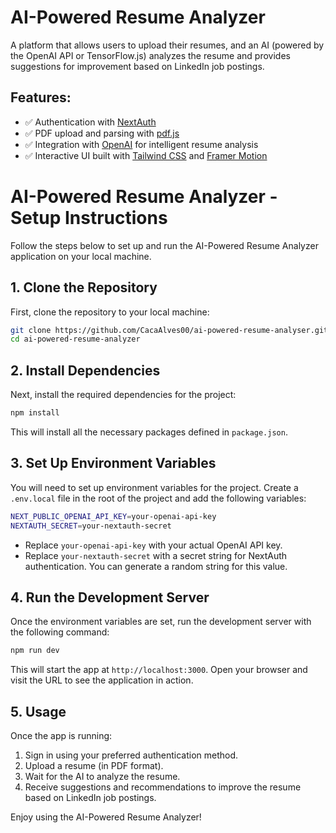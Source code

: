 # AI-Powered Resume Analyzer

A platform that allows users to upload their resumes, and an AI (powered by the OpenAI API or TensorFlow.js) analyzes the resume and provides suggestions for improvement based on LinkedIn job postings.

## Features:
- ✅ Authentication with [NextAuth](https://next-auth.js.org/)
- ✅ PDF upload and parsing with [pdf.js](https://mozilla.github.io/pdf.js/)
- ✅ Integration with [OpenAI](https://openai.com/) for intelligent resume analysis
- ✅ Interactive UI built with [Tailwind CSS](https://tailwindcss.com/) and [Framer Motion](https://www.framer.com/motion/)

# AI-Powered Resume Analyzer - Setup Instructions

Follow the steps below to set up and run the AI-Powered Resume Analyzer application on your local machine.

## 1. Clone the Repository

First, clone the repository to your local machine:

```bash
git clone https://github.com/CacaAlves00/ai-powered-resume-analyser.git
cd ai-powered-resume-analyzer
```

## 2. Install Dependencies

Next, install the required dependencies for the project:

```bash
npm install
```


This will install all the necessary packages defined in `package.json`.

## 3. Set Up Environment Variables

You will need to set up environment variables for the project. Create a `.env.local` file in the root of the project and add the following variables:

```bash
NEXT_PUBLIC_OPENAI_API_KEY=your-openai-api-key
NEXTAUTH_SECRET=your-nextauth-secret
```

- Replace `your-openai-api-key` with your actual OpenAI API key.
- Replace `your-nextauth-secret` with a secret string for NextAuth authentication. You can generate a random string for this value.

## 4. Run the Development Server

Once the environment variables are set, run the development server with the following command:

```bash
npm run dev
```


This will start the app at `http://localhost:3000`. Open your browser and visit the URL to see the application in action.

## 5. Usage

Once the app is running:

1. Sign in using your preferred authentication method.
2. Upload a resume (in PDF format).
3. Wait for the AI to analyze the resume.
4. Receive suggestions and recommendations to improve the resume based on LinkedIn job postings.

Enjoy using the AI-Powered Resume Analyzer!

